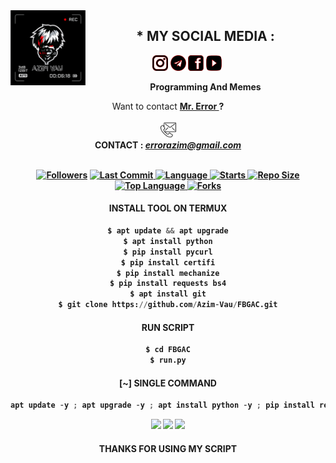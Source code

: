 
<img src="https://github.com/Azim-vau/Azim-vau/blob/main/IMAGE/azimvau.gif" width="120" height="120" align="left">
<center>
  
  
  
   ## * MY SOCIAL MEDIA : <br>
<a href="https://Instagram.com/a_zimmahmud" target="_blank"><img src="https://github.com/Azim-vau/Azim-vau/blob/main/IMAGE/instagram.png" alt="alt text" width="25" height="25"></a> 
<a href="https://t.me/mrerror69"><img src="https://github.com/Azim-vau/Azim-vau/blob/main/IMAGE/telegram.png" alt="alt text" width="25" height="25"></a>
<a href="https://www.facebook.com/azimvau69.org" target="_blank"><img src="https://github.com/Azim-vau/Azim-vau/blob/main/IMAGE/facebook.png" alt="alt text" width="25" height="25"></a> <a href="https://youtube.com/MrError69"><img src="https://github.com/Azim-vau/Azim-vau/blob/main/IMAGE/youtube.png" alt="alt text" width="25" height="25"></a> 
&nbsp;&nbsp;     &nbsp;&nbsp;    &nbsp;&nbsp;   &nbsp;&nbsp;   &nbsp;&nbsp;
  
____Programming And Memes____

Want to contact <a href="https://github.com/Azim-vau"><b>Mr. Error </a> ?</br><br>
<img src="https://github.com/Azim-vau/Azim-vau/blob/main/IMAGE/contact.png" alt="alt text" width="25" height="25"> <br>
CONTACT : <i>errorazim@gmail.com</i>  <br> <br> 


<a href="https://github.com/Azim-Vau/followers">
<img title="Followers" src="https://img.shields.io/github/followers/Azim-vau?label=Followers&color=blue&style=flat-square"></a>
<a href="https://github.com/Azim-Vau/termux-style/stargazers/">
  <a href="https://github.com/Azim-Vau/FBGAC">
    <img alt="Last Commit" src="https://img.shields.io/github/last-commit/Azim-Vau/FBGAC.svg"/>
  </a>
  <a href="https://github.com/Azim-Vau/FBGAC">
    <img alt="Language" src="https://img.shields.io/github/languages/count/Azim-Vau/FBGAC.svg"/>
  </a>
  <a href="https://github.com/Azim-Vau/FBGAC">
    <img alt="Starts" src="https://img.shields.io/github/stars/Azim-Vau/FBGAC.svg"/>
  </a>
<a href="https://github.com/Azim-Vau/FBGAC">
    <img alt="Repo Size" src="https://img.shields.io/github/repo-size/Azim-Vau/FBGAC.svg"/>
  </a>

<a href="https://github.com/Azim-Vau/FBGAC">
    <img alt="Top Language" src="https://img.shields.io/github/languages/top/Azim-vau/FBGAC.svg"/> <a href="https://github.com/Azim-Vau/FBGAC">
    <img alt="Forks" src="https://img.shields.io/github/forks/Azim-vau/FBGAC.svg"/>
  </a>
</div>

<p align="center">

#### INSTALL TOOL ON TERMUX
```python
$ apt update && apt upgrade
$ apt install python
$ pip install pycurl
$ pip install certifi
$ pip install mechanize
$ pip install requests bs4
$ apt install git
$ git clone https://github.com/Azim-Vau/FBGAC.git
```
#### RUN SCRIPT
```python
$ cd FBGAC
$ run.py
```

#### [~] SINGLE COMMAND

```python
apt update -y ; apt upgrade -y ; apt install python -y ; pip install requests ; pip install mechanize ; pip install pycrul ; pip install certifi ; pip install bs4 ; apt install git -y ; git clone https://github.com/Azim-vau/FBGAC ; cd FBGAC ; run.py
```


[![](https://img.shields.io/badge/Github-black?logo=Github&logoColor=black&labelColor=white)](https://github.com/azim-vau)
[![](https://img.shields.io/badge/Facebook-blue?logo=Facebook&logoColor=blue&labelColor=white)](https://www.facebook.com/azimvau69.org)
[![](https://img.shields.io/badge/Instagram-red?logo=Instagram&logoColor=red&labelColor=white)](https://www.instagram.com/a_zimmahmud) 



#### THANKS FOR USING MY SCRIPT
